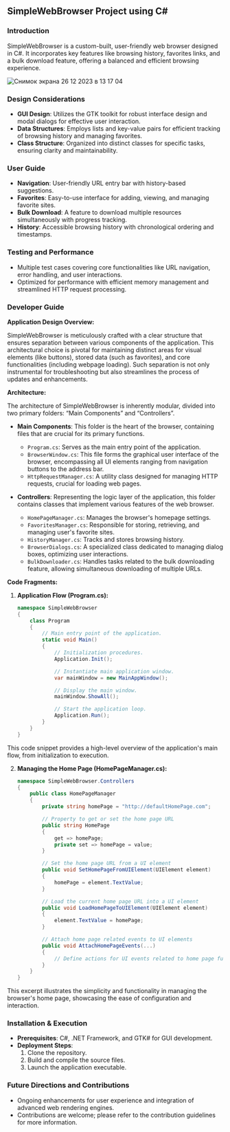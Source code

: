## SimpleWebBrowser Project using C#

### Introduction
SimpleWebBrowser is a custom-built, user-friendly web browser designed in C#. It incorporates key features like browsing history, favorites links, and a bulk download feature, offering a balanced and efficient browsing experience.

![Снимок экрана 26 12 2023 в 13 17 04](https://github.com/IliaSvetlichnyi/SimpleWebBrowserC-/assets/132441572/3a1b9608-b94e-412c-9ed2-dab87520aa97)



### Design Considerations
- **GUI Design**: Utilizes the GTK toolkit for robust interface design and modal dialogs for effective user interaction.
- **Data Structures**: Employs lists and key-value pairs for efficient tracking of browsing history and managing favorites.
- **Class Structure**: Organized into distinct classes for specific tasks, ensuring clarity and maintainability.

### User Guide
- **Navigation**: User-friendly URL entry bar with history-based suggestions.
- **Favorites**: Easy-to-use interface for adding, viewing, and managing favorite sites.
- **Bulk Download**: A feature to download multiple resources simultaneously with progress tracking.
- **History**: Accessible browsing history with chronological ordering and timestamps.

### Testing and Performance
- Multiple test cases covering core functionalities like URL navigation, error handling, and user interactions.
- Optimized for performance with efficient memory management and streamlined HTTP request processing.

### Developer Guide
**Application Design Overview:**

SimpleWebBrowser is meticulously crafted with a clear structure that ensures separation between various components of the application. This architectural choice is pivotal for maintaining distinct areas for visual elements (like buttons), stored data (such as favorites), and core functionalities (including webpage loading). Such separation is not only instrumental for troubleshooting but also streamlines the process of updates and enhancements.

**Architecture:**

The architecture of SimpleWebBrowser is inherently modular, divided into two primary folders: “Main Components” and “Controllers”.

- **Main Components**: This folder is the heart of the browser, containing files that are crucial for its primary functions.
  - `Program.cs`: Serves as the main entry point of the application.
  - `BrowserWindow.cs`: This file forms the graphical user interface of the browser, encompassing all UI elements ranging from navigation buttons to the address bar.
  - `HttpRequestManager.cs`: A utility class designed for managing HTTP requests, crucial for loading web pages.

- **Controllers**: Representing the logic layer of the application, this folder contains classes that implement various features of the web browser.
  - `HomePageManager.cs`: Manages the browser's homepage settings.
  - `FavoritesManager.cs`: Responsible for storing, retrieving, and managing user's favorite sites.
  - `HistoryManager.cs`: Tracks and stores browsing history.
  - `BrowserDialogs.cs`: A specialized class dedicated to managing dialog boxes, optimizing user interactions.
  - `BulkDownloader.cs`: Handles tasks related to the bulk downloading feature, allowing simultaneous downloading of multiple URLs.

**Code Fragments:**

1. **Application Flow (Program.cs):**
   ```csharp
   namespace SimpleWebBrowser
   {
       class Program
       {
           // Main entry point of the application.
           static void Main()
           {
               // Initialization procedures.
               Application.Init();

               // Instantiate main application window.
               var mainWindow = new MainAppWindow();

               // Display the main window.
               mainWindow.ShowAll();

               // Start the application loop.
               Application.Run();
           }
       }
   }
   ```
This code snippet provides a high-level overview of the application's main flow, from initialization to execution.

2. **Managing the Home Page (HomePageManager.cs):**
   ```csharp
   namespace SimpleWebBrowser.Controllers
   {
       public class HomePageManager
       {
           private string homePage = "http://defaultHomePage.com";

           // Property to get or set the home page URL
           public string HomePage
           {
               get => homePage;
               private set => homePage = value;
           }

           // Set the home page URL from a UI element
           public void SetHomePageFromUIElement(UIElement element)
           {
               homePage = element.TextValue;
           }

           // Load the current home page URL into a UI element
           public void LoadHomePageToUIElement(UIElement element)
           {
               element.TextValue = homePage;
           }

           // Attach home page related events to UI elements
           public void AttachHomePageEvents(...)
           {
               // Define actions for UI events related to home page functionalities.
           }
       }
   }
   ```
This excerpt illustrates the simplicity and functionality in managing the browser's home page, showcasing the ease of configuration and interaction.
   
### Installation & Execution
- **Prerequisites**: C#, .NET Framework, and GTK# for GUI development.
- **Deployment Steps**:
  1. Clone the repository.
  2. Build and compile the source files.
  3. Launch the application executable.

### Future Directions and Contributions
- Ongoing enhancements for user experience and integration of advanced web rendering engines.
- Contributions are welcome; please refer to the contribution guidelines for more information.
